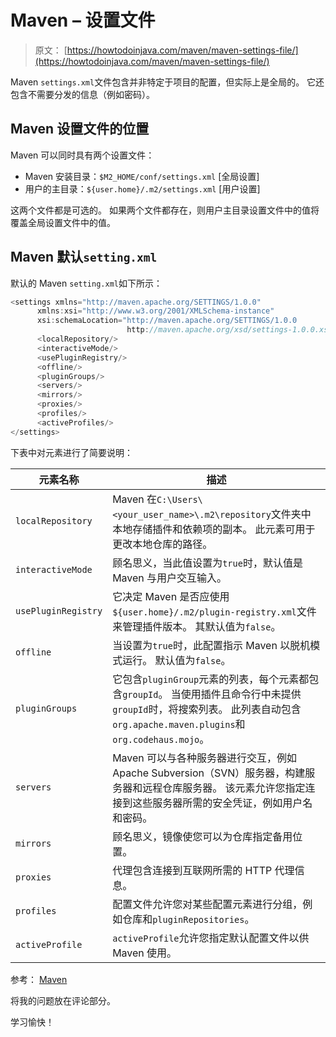 # Maven – 设置文件

> 原文： [https://howtodoinjava.com/maven/maven-settings-file/](https://howtodoinjava.com/maven/maven-settings-file/)

Maven `settings.xml`文件包含并非特定于项目的配置，但实际上是全局的。 它还包含不需要分发的信息（例如密码）。

## Maven 设置文件的位置

Maven 可以同时具有两个设置文件：

*   Maven 安装目录：`$M2_HOME/conf/settings.xml` [全局设置]
*   用户的主目录：`${user.home}/.m2/settings.xml` [用户设置]

这两个文件都是可选的。 如果两个文件都存在，则用户主目录设置文件中的值将覆盖全局设置文件中的值。

## Maven 默认`setting.xml`

默认的 Maven `setting.xml`如下所示：

```java
<settings xmlns="http://maven.apache.org/SETTINGS/1.0.0"
      xmlns:xsi="http://www.w3.org/2001/XMLSchema-instance"
      xsi:schemaLocation="http://maven.apache.org/SETTINGS/1.0.0
                          http://maven.apache.org/xsd/settings-1.0.0.xsd">
      <localRepository/>
      <interactiveMode/>
      <usePluginRegistry/>
      <offline/>
      <pluginGroups/>
      <servers/>
      <mirrors/>
      <proxies/>
      <profiles/>
      <activeProfiles/>
</settings>

```

下表中对元素进行了简要说明：

| 元素名称 | 描述 |
| --- | --- |
| `localRepository` | Maven 在`C:\Users\<your_user_name>\.m2\repository`文件夹中本地存储插件和依赖项的副本。 此元素可用于更改本地仓库的路径。 |
| `interactiveMode` | 顾名思义，当此值设置为`true`时，默认值是 Maven 与用户交互输入。 |
| `usePluginRegistry` | 它决定 Maven 是否应使用`${user.home}/.m2/plugin-registry.xml`文件来管理插件版本。 其默认值为`false`。 |
| `offline` | 当设置为`true`时，此配置指示 Maven 以脱机模式运行。 默认值为`false`。 |
| `pluginGroups` | 它包含`pluginGroup`元素的列表，每个元素都包含`groupId`。 当使用插件且命令行中未提供`groupId`时，将搜索列表。 此列表自动包含`org.apache.maven.plugins`和`org.codehaus.mojo`。 |
| `servers` | Maven 可以与各种服务器进行交互，例如 Apache Subversion（SVN）服务器，构建服务器和远程仓库服务器。 该元素允许您指定连接到这些服务器所需的安全凭证，例如用户名和密码。 |
| `mirrors` | 顾名思义，镜像使您可以为仓库指定备用位置。 |
| `proxies` | 代理包含连接到互联网所需的 HTTP 代理信息。 |
| `profiles` | 配置文件允许您对某些配置元素进行分组，例如仓库和`pluginRepositories`。 |
| `activeProfile` | `activeProfile`允许您指定默认配置文件以供 Maven 使用。 |

参考： [Maven](https://maven.apache.org/settings.html)

将我的问题放在评论部分。

学习愉快！